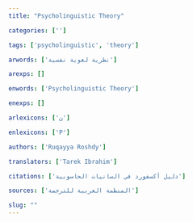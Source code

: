 ```yaml
---
title: "Psycholinguistic Theory"

categories: ['']

tags: ['psycholinguistic', 'theory']

arwords: ['نظرية لغوية نفسية']

arexps: []

enwords: ['Psycholinguistic Theory']

enexps: []

arlexicons: ['ن']

enlexicons: ['P']

authors: ['Ruqayya Roshdy']

translators: ['Tarek Ibrahim']

citations: ['دليل أكسفورد في السانيات الحاسوبية']

sources: ['المنظمة العربية للترجمة']

slug: ""
---
```

